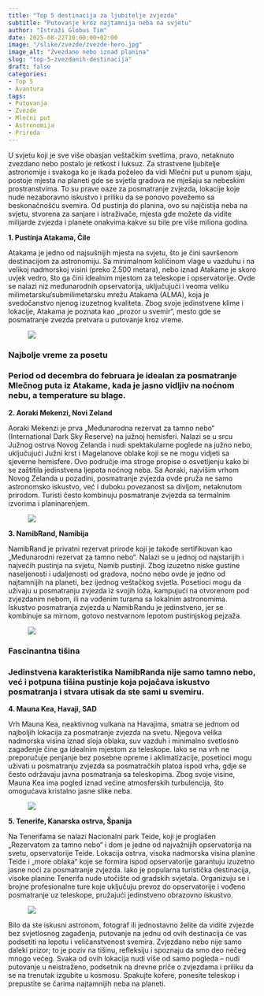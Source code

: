 ```yaml
---
title: "Top 5 destinacija za ljubitelje zvjezda"
subtitle: "Putovanje kroz najtamnija neba na svjetu"
author: "Istraži Globus Tim"
date: 2025-08-22T10:00:00+02:00
image: "/slike/zvezde/zvezde-hero.jpg"
image_alt: "Zvezdano nebo iznad planina"
slug: "top-5-zvezdanih-destinacija"
draft: false
categories:
- Top 5
- Avantura
tags:
- Putovanja
- Zvezde
- Mlečni put
- Astronomija
- Priroda
---
```


<p class="intro-paragraph">U svjetu koji je sve više obasjan veštačkim svetlima, pravo, netaknuto zvezdano nebo postalo je retkost i luksuz. Za strastvene ljubitelje astronomije i svakoga ko je ikada poželeo da vidi Mlečni put u punom sjaju, postoje mjesta na planeti gde se svjetla gradova ne mješaju sa nebeskim prostranstvima. To su prave oaze za posmatranje zvjezda, lokacije koje nude nezaboravno iskustvo i priliku da se ponovo povežemo sa beskonačnošću svemira. Od pustinja do planina, ovo su najčistija neba na svjetu, stvorena za sanjare i istraživače, mjesta gde možete da vidite milijarde zvjezda i planete onakvima kakve su bile pre više miliona godina.</p>

**1. Pustinja Atakama, Čile**

Atakama je jedno od najsušnijih mjesta na svjetu, što je čini savršenom destinacijom za astronomiju. Sa minimalnom količinom vlage u vazduhu i na velikoj nadmorskoj visini (preko 2.500 metara), nebo iznad Atakame je skoro uvjek vedro, što ga čini idealnim mjestom za teleskope i opservatorije. Ovde se nalazi niz međunarodnih opservatorija, uključujući i veoma veliku milimetarsku/submilimetarsku mrežu Atakama (ALMA), koja je svedočanstvo njenog izuzetnog kvaliteta. Zbog svoje jedinstvene klime i lokacije, Atakama je poznata kao „prozor u svemir“, mesto gde se posmatranje zvezda pretvara u putovanje kroz vreme.

<figure class="article-image-box">
<img src="/slike/zvezde/atakama.jpg">
</figure>

<div class="tip-box">
<h3>Najbolje vreme za posetu<h3>
<p>Period od decembra do februara je idealan za posmatranje Mlečnog puta iz Atakame, kada je jasno vidljiv na noćnom nebu, a temperature su blage.</p>
</div>

**2. Aoraki Mekenzi, Novi Zeland**

Aoraki Mekenzi je prva „Međunarodna rezervat za tamno nebo“ (International Dark Sky Reserve) na južnoj hemisferi. Nalazi se u srcu Južnog ostrva Novog Zelanda i nudi spektakularne poglede na južno nebo, uključujući Južni krst i Magelanove oblake koji se ne mogu vidjeti sa sjeverne hemisfere. Ovo područje ima stroge propise o osvetljenju kako bi se zaštitila jedinstvena ljepota noćnog neba. Sa Aoraki, najvišim vrhom Novog Zelanda u pozadini, posmatranje zvjezda ovde pruža ne samo astronomsko iskustvo, već i duboku povezanost sa divljom, netaknutom prirodom. Turisti često kombinuju posmatranje zvjezda sa termalnim izvorima i planinarenjem.

<figure class="article-image-box">
<img src="/slike/zvezde/novi-zeland.jpg">
</figure>

**3. NamibRand, Namibija**

NamibRand je privatni rezervat prirode koji je takođe sertifikovan kao „Međunarodni rezervat za tamno nebo“. Nalazi se u jednoj od najstarijih i najvećih pustinja na svjetu, Namib pustinji. Zbog izuzetno niske gustine naseljenosti i udaljenosti od gradova, noćno nebo ovde je jedno od najtamnijih na planeti, bez ijednog veštačkog svjetla. Posetioci mogu da uživaju u posmatranju zvjezda iz svojih loža, kampujući na otvorenom pod zvjezdanim nebom, ili na vođenim turama sa lokalnim astronomima. Iskustvo posmatranja zvjezda u NamibRandu je jedinstveno, jer se kombinuje sa mirnom, gotovo nestvarnom lepotom pustinjskog pejzaža.

<figure class="article-image-box">
<img src="/slike/zvezde/namibija.jpg">
</figure>

<div class="tip-box">
<h3>Fascinantna tišina<h3>
<p>Jedinstvena karakteristika NamibRanda nije samo tamno nebo, već i potpuna tišina pustinje koja pojačava iskustvo posmatranja i stvara utisak da ste sami u svemiru.</p>
</div>

**4. Mauna Kea, Havaji, SAD**

Vrh Mauna Kea, neaktivnog vulkana na Havajima, smatra se jednom od najboljih lokacija za posmatranje zvjezda na svetu. Njegova velika nadmorska visina iznad sloja oblaka, suv vazduh i minimalno svetlosno zagađenje čine ga idealnim mjestom za teleskope. Iako se na vrh ne preporučuje penjanje bez posebne opreme i aklimatizacije, posetioci mogu uživati u posmatranju zvjezda sa posmatračkih platoa ispod vrha, gdje se često održavaju javna posmatranja sa teleskopima. Zbog svoje visine, Mauna Kea ima pogled iznad većine atmosferskih turbulencija, što omogućava kristalno jasne slike neba.

<figure class="article-image-box">
<img src="/slike/zvezde/havaji.jpg">
</figure>

**5. Tenerife, Kanarska ostrva, Španija**

Na Tenerifama se nalazi Nacionalni park Teide, koji je proglašen „Rezervatom za tamno nebo“ i dom je jedne od najvažnijih opservatorija na svetu, opservatorije Teide. Lokacija ostrva, visoka nadmorska visina planine Teide i „more oblaka“ koje se formira ispod opservatorije garantuju izuzetno jasne noći za posmatranje zvjezda. Iako je popularna turistička destinacija, visoke planine Tenerifa nude utočište od gradskih svjetala. Organizuju se i brojne profesionalne ture koje uključuju prevoz do opservatorije i vođeno posmatranje uz teleskope, pružajući jedinstveno obrazovno iskustvo.

<figure class="article-image-box">
<img src="/slike/zvezde/tenerife.jpg">
</figure>

<p class="intro-paragraph">Bilo da ste iskusni astronom, fotograf ili jednostavno želite da vidite zvjezde bez svjetlosnog zagađenja, putovanje na jednu od ovih destinacija će vas podsetiti na lepotu i veličanstvenost svemira. Zvjezdano nebo nije samo daleki prizor; to je poziv na tišinu, refleksiju i spoznaju da smo deo nečeg mnogo većeg. Svaka od ovih lokacija nudi više od samo pogleda – nudi putovanje u neistraženo, podsetnik na drevne priče o zvjezdama i priliku da se na trenutak izgubite u kosmosu. Spakujte kofere, ponesite teleskop i prepustite se čarima najtamnijih neba na planeti.</p>